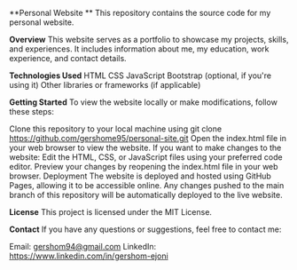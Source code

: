 **Personal Website
**
This repository contains the source code for my personal website.

**Overview**
This website serves as a portfolio to showcase my projects, skills, and experiences. It includes information about me, my education, work experience, and contact details.

**Technologies Used**
HTML
CSS
JavaScript
Bootstrap (optional, if you're using it)
Other libraries or frameworks (if applicable)

**Getting Started**
To view the website locally or make modifications, follow these steps:

Clone this repository to your local machine using git clone https://github.com/gershome95/personal-site.git
Open the index.html file in your web browser to view the website.
If you want to make changes to the website:
Edit the HTML, CSS, or JavaScript files using your preferred code editor.
Preview your changes by reopening the index.html file in your web browser.
Deployment
The website is deployed and hosted using GitHub Pages, allowing it to be accessible online. Any changes pushed to the main branch of this repository will be automatically deployed to the live website.

**License**
This project is licensed under the MIT License.

**Contact**
If you have any questions or suggestions, feel free to contact me:

Email: gershom94@gmail.com
LinkedIn: https://www.linkedin.com/in/gershom-ejoni
